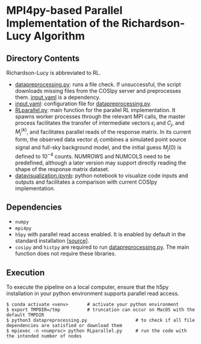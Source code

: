# MPI4py-based Parallel Implementation of the Richardson-Lucy Algorithm

## Directory Contents

Richardson-Lucy is abbreviated to RL.

- [datapreprocessing.py](code/datapreprocessing.py): runs a file check. If unsuccessful, the script downloads missing files from the COSIpy server and preprocesses them. [input.yaml](code/input.yaml) is a dependency.
- [input.yaml](code/input.yaml): configuration file for [datapreprocessing.py](code/datapreprocessing.py).
- [RLparallel.py](code/RLparallel.py): main function for the parallel RL implementation. It spawns worker processes through the relevant MPI calls,  the master process facilitates the transfer of intermediate vectors $\epsilon_i$ and $C_j$, and $M_j^{(k)}$, and facilitates parallel reads of the response matrix. In its current form, the observed data vector $d_i$ combines a simulated point source signal and full-sky background model, and the initial guess $M_j{(0)}$ is defined to $10^{-4}$ counts. NUMROWS and NUMCOLS need to be predefined, although a later version may support directly reading the shape of the response matrix dataset. 
- [datavisualization.ipynb](code/datavisualization.ipynb): python notebook to visualize code inputs and outputs and facilitates a comparison with current COSIpy implementation.

## Dependencies
- `numpy`
- `mpi4py`
- `h5py` with parallel read access enabled. It is enabled by default in the standard installation [[source](https://docs.h5py.org/en/latest/mpi.html)]. 
- `cosipy` and `histpy` are required to run [datapreprocessing.py](code/datapreprocessing.py). The main function does not require these libraries.

## Execution

To execute the pipeline on a local computer, ensure that the h5py installation in your python environment supports parallel read access. 
```
$ conda activate <venv>       # activate your python environment
$ export TMPDIR=/tmp          # truncation can occur on MacOS with the default TMPDIR
$ python3 datapreprocessing.py                  # to check if all file dependencies are satisfied or download them
$ mpiexec -n <numproc> python RLparallel.py     # run the code with the intended number of nodes
```
